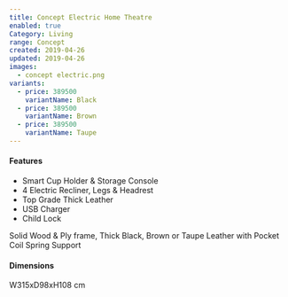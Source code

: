 ```yaml
---
title: Concept Electric Home Theatre
enabled: true
Category: Living
range: Concept
created: 2019-04-26
updated: 2019-04-26
images:
  - concept electric.png
variants:
  - price: 389500
    variantName: Black
  - price: 389500
    variantName: Brown
  - price: 389500
    variantName: Taupe
---
```


#### Features

* Smart Cup Holder & Storage Console
* 4 Electric Recliner, Legs & Headrest
* Top Grade Thick Leather
* USB Charger
* Child Lock

Solid Wood & Ply frame, Thick Black, Brown or Taupe Leather with Pocket Coil Spring Support

#### Dimensions

W315xD98xH108 cm
